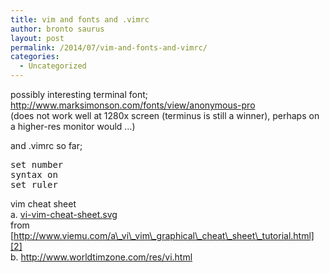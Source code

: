 ```yaml
---
title: vim and fonts and .vimrc
author: bronto saurus
layout: post
permalink: /2014/07/vim-and-fonts-and-vimrc/
categories:
  - Uncategorized
---
```

possibly interesting terminal font;  
<http://www.marksimonson.com/fonts/view/anonymous-pro>  
(does not work well at 1280x screen (terminus is still a winner), perhaps on a higher-res monitor would &#8230;)

and .vimrc so far;

<pre>set number
syntax on
set ruler
</pre>

vim cheat sheet  
a. [vi-vim-cheat-sheet.svg][1]  
from [http://www.viemu.com/a\_vi\_vim\_graphical\_cheat\_sheet\_tutorial.html][2]  
b. <http://www.worldtimzone.com/res/vi.html>

 [1]: /files/vi-vim-cheat-sheet.svg
 [2]: http://www.viemu.com/a_vi_vim_graphical_cheat_sheet_tutorial.html